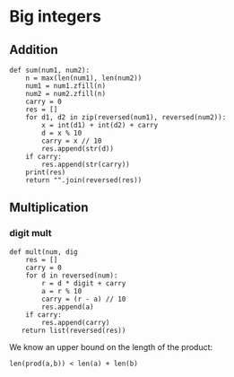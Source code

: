 # Big integers

## Addition

```
def sum(num1, num2):
    n = max(len(num1), len(num2))
    num1 = num1.zfill(n)
    num2 = num2.zfill(n)
    carry = 0
    res = []
    for d1, d2 in zip(reversed(num1), reversed(num2)):
        x = int(d1) + int(d2) + carry
        d = x % 10
        carry = x // 10
        res.append(str(d))
    if carry:
        res.append(str(carry))
    print(res)
    return "".join(reversed(res))
```

## Multiplication

### digit mult

```
def mult(num, dig
    res = []
    carry = 0
    for d in reversed(num):
        r = d * digit + carry
        a = r % 10
        carry = (r - a) // 10
        res.append(a)
    if carry:   
        res.append(carry)
   return list(reversed(res))
```

We know an upper bound on the length of the product:

  `len(prod(a,b)) < len(a) + len(b)`





